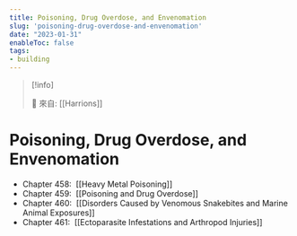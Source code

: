 ```yaml
---
title: Poisoning, Drug Overdose, and Envenomation
slug: 'poisoning-drug-overdose-and-envenomation'
date: "2023-01-31"
enableToc: false
tags:
- building
---
```


> [!info]
>
> 🌱 來自: [[Harrions]]

# Poisoning, Drug Overdose, and Envenomation


*   Chapter 458:  [[Heavy Metal Poisoning]]
*   Chapter 459:  [[Poisoning and Drug Overdose]]
*   Chapter 460:  [[Disorders Caused by Venomous Snakebites and Marine Animal Exposures]]
*   Chapter 461:  [[Ectoparasite Infestations and Arthropod Injuries]]

